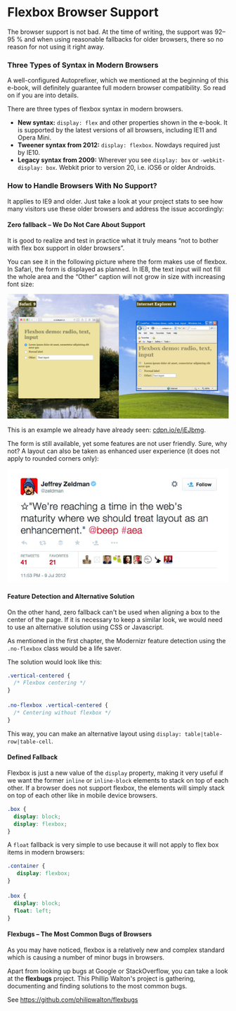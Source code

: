 Flexbox Browser Support
=======================

The browser support is not bad. At the time of writing, the support was 92–95 %
and when using reasonable fallbacks for older browsers, there so no reason for
not using it right away.

### Three Types of Syntax in Modern Browsers

A well-configured Autoprefixer, which we mentioned at the beginning of this
e-book, will definitely guarantee full modern browser compatibility. So read on
if you are into details.

There are three types of flexbox syntax in modern browsers.

-   **New syntax:** `display: flex` and other properties shown in the e-book. It
    is supported by the latest versions of all browsers, including IE11 and
    Opera Mini.
-   **Tweener syntax from 2012:** `display: flexbox`. Nowdays required just by
    IE10.
-   **Legacy syntax from 2009:** Wherever you see `display: box` or
    `-webkit-display: box`. Webkit prior to version 20, i.e. iOS6 or older
    Androids.

### How to Handle Browsers With No Support?

It applies to IE9 and older. Just take a look at your project stats to see how
many visitors use these older browsers and address the issue accordingly:

#### Zero fallback – We Do Not Care About Support

It is good to realize and test in practice what it truly means “not to bother
with flex box support in older browsers”.

You can see it in the following picture where the form makes use of flexbox. In
Safari, the form is displayed as planned. In IE8, the text input will not fill
the whole area and the “Other” caption will not grow in size with increasing
font size:

![Fallback for IE8](dist/images/original/flexbox-ie8-fallback.jpg)

This is an example we already have already seen:
[cdpn.io/e/jEJbmg](http://cdpn.io/e/jEJbmg).

The form is still available, yet some features are not user friendly. Sure, why
not? A layout can also be taken as enhanced user experience (it does not apply
to rounded corners only):

![Layout as an enhancement](dist/images/original/flexbox-layout-as-enhancement.jpg)

#### Feature Detection and Alternative Solution

On the other hand, zero fallback can't be used when aligning a box to the center
of the page. If it is necessary to keep a similar look, we would need to use an
alternative solution using CSS or Javascript.

As mentioned in the first chapter, the Modernizr feature detection using the
`.no-flexbox` class would be a life saver.

The solution would look like this:

```css
.vertical-centered {
  /* Flexbox centering */
}

.no-flexbox .vertical-centered {
  /* Centering without flexbox */
}
```

This way, you can make an alternative layout using `display:
table|table-row|table-cell`.

#### Defined Fallback

Flexbox is just a new value of the `display` property, making it very useful if
we want the former `inline` or `inline-block` elements to stack on top of each
other. If a browser does not support flexbox, the elements will simply stack on
top of each other like in mobile device browsers.

```css
.box {
  display: block;
  display: flexbox;
}
```

A `float` fallback is very simple to use because it will not apply to flex box
items in modern browsers:

```css
.container {
   display: flexbox;
}

.box {
  display: block;
  float: left;
}
```

#### Flexbugs – The Most Common Bugs of Browsers

As you may have noticed, flexbox is a relatively new and complex standard which
is causing a number of minor bugs in browsers.

Apart from looking up bugs at Google or StackOverflow, you can take a look at
the **flexbugs** project. This Phillip Walton's project is gathering,
documenting and finding solutions to the most common bugs.

See <https://github.com/philipwalton/flexbugs>
